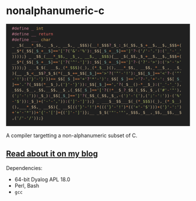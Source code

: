 # nonalphanumeric-c

![banner](https://github.com/kspalaiologos/nonalphanumeric-c/blob/main/banner.png?raw=true)

A compiler targetting a non-alphanumeric subset of C.

## [Read about it on my blog](https://palaiologos.rocks/posts/nonalphanumeric-c/)

Dependencies:
* 64-bit Dyalog APL 18.0
* Perl, Bash
* `gcc`
